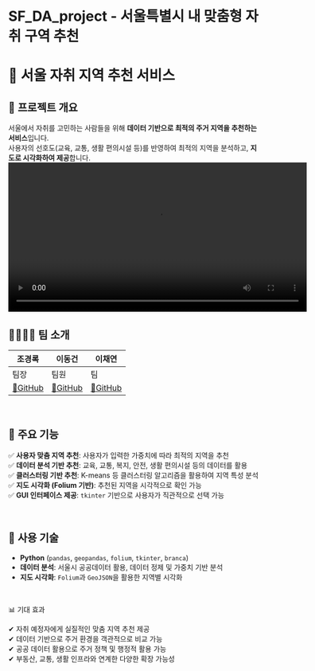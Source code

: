 # SF_DA_project - 서울특별시 내 맞춤형 자취 구역 추천
# 🏡 서울 자취 지역 추천 서비스  

## 📌 프로젝트 개요  
서울에서 자취를 고민하는 사람들을 위해 **데이터 기반으로 최적의 주거 지역을 추천하는 서비스**입니다.  
사용자의 선호도(교육, 교통, 생활 편의시설 등)를 반영하여 최적의 지역을 분석하고, **지도로 시각화하여 제공**합니다.  
<video controls width="600">
  <source src="https://github.com/user-attachments/assets/a6423176-3d42-4928-abff-71b9e6833321" type="video/mp4">
  해당 브라우저는 비디오 태그를 지원하지 않습니다.
</video>
<br/>

## 👨‍👩‍👧‍👦 팀 소개

|      조경록       |         이동건         |       이채연         |
|---|---|---|
|      팀장         |        팀원         |       팀            |
| <a href="https://github.com/j"> 🔗GitHub</a> | <a href="https://github.com/a08160">🔗GitHub </a> | <a href="https://github.com/dlanrll">🔗GitHub</a>  |

<br/>



## 🎯 주요 기능  
✅ **사용자 맞춤 지역 추천**: 사용자가 입력한 가중치에 따라 최적의 지역을 추천  
✅ **데이터 분석 기반 추천**: 교육, 교통, 복지, 안전, 생활 편의시설 등의 데이터를 활용  
✅ **클러스터링 기반 추천**: K-means 등 클러스터링 알고리즘을 활용하여 지역 특성 분석  
✅ **지도 시각화 (Folium 기반)**: 추천된 지역을 시각적으로 확인 가능  
✅ **GUI 인터페이스 제공**: `tkinter` 기반으로 사용자가 직관적으로 선택 가능  

<br/>

## 🔧 사용 기술  
- **Python** (`pandas`, `geopandas`, `folium`, `tkinter`, `branca`)  
- **데이터 분석**: 서울시 공공데이터 활용, 데이터 정제 및 가중치 기반 분석  
- **지도 시각화**: `Folium`과 `GeoJSON`을 활용한 지역별 시각화  

<br/>

📊 기대 효과

✔ 자취 예정자에게 실질적인 맞춤 지역 추천 제공<br/>
✔ 데이터 기반으로 주거 환경을 객관적으로 비교 가능<br/>
✔ 공공 데이터 활용으로 주거 정책 및 행정적 활용 가능<br/>
✔ 부동산, 교통, 생활 인프라와 연계한 다양한 확장 가능성

<br/>
